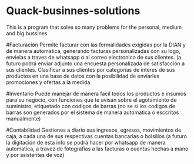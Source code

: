 # Quack-businnes-solutions
This is a program that solve so many problems for the personal, medium and big bussines

#Facturación
Permite facturar con las formalidades exigidas por la DIAN y de manera automatica, generando facturas personalizadas con su logo, envielas a traves de whatsapp o al correo electronico de sus clientes. (a futuro podrá enviar adjunto una encuesta personalizada de satisfacción a sus clientes. Clasificar a sus clientes por categorias de interes de sus productos en una base de datos con la posibilidad de enviarles promociones y ofertas a la medida.

#Inventario
Puede manejar de manera facil todos los productos e insumos para su negocio, con funciones que te avisan sobre el agotamiento de suministro, etiquetado con codigos de barras (no se si los codigos de barras son generados por el sistema de manera automatica o esccritos manualmente)

#Contabilidad
Gestiones a diario sus ingresos, egresos, movimientos de caja, a cada una de sus respectivas cuentas bancarias o bolsillos (a futuro la digitación de esta info se podrá hacer por whatsapp de manera automatica, a travez de fotografias a las facturas o cuentas hechas a mano y por asistentes de voz)
